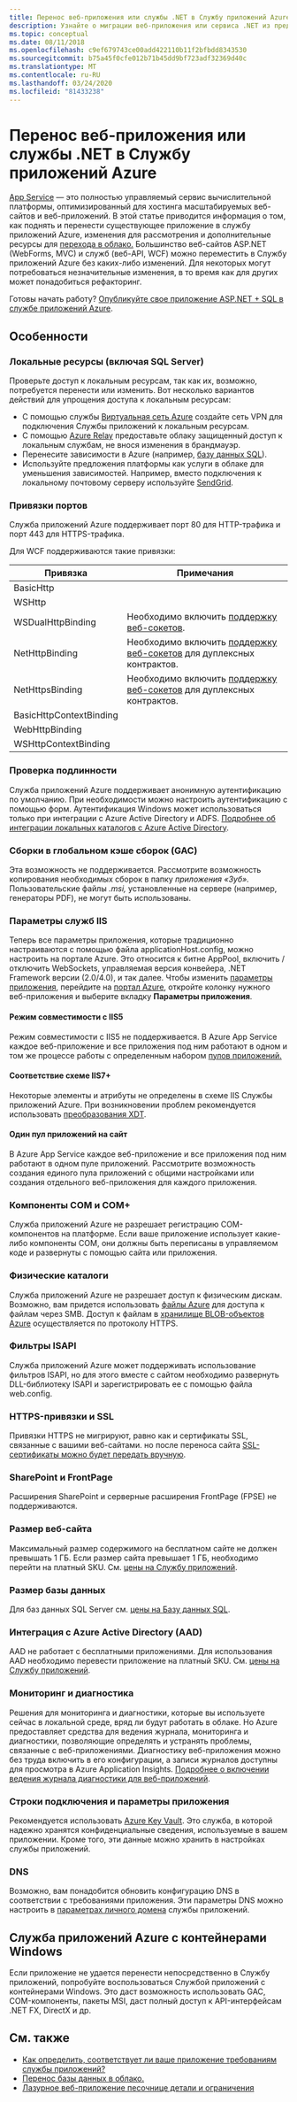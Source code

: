 ```yaml
---
title: Перенос веб-приложения или службы .NET в Службу приложений Azure
description: Узнайте о миграции веб-приложения или сервиса .NET из предварительного приложения в Службу приложений Azure.
ms.topic: conceptual
ms.date: 08/11/2018
ms.openlocfilehash: c9ef679743ce00add422110b11f2bfbdd8343530
ms.sourcegitcommit: b75a45f0cfe012b71b45dd9bf723adf32369d40c
ms.translationtype: MT
ms.contentlocale: ru-RU
ms.lasthandoff: 03/24/2020
ms.locfileid: "81433238"
---
```

# <a name="migrate-your-net-web-app-or-service-to-azure-app-service"></a>Перенос веб-приложения или службы .NET в Службу приложений Azure

[App Service](https://docs.microsoft.com/azure/app-service/app-service-web-overview#why-use-web-apps) — это полностью управляемый сервис вычислительной платформы, оптимизированный для хостинга масштабируемых веб-сайтов и веб-приложений. В этой статье приводится информация о том, как поднять и перенести существующее приложение в службу приложений Azure, изменения для рассмотрения и дополнительные ресурсы для [перехода в облако.](https://azure.microsoft.com/migration/web-applications/) Большинство веб-сайтов ASP.NET (WebForms, MVC) и служб (веб-API, WCF) можно переместить в Службу приложений Azure без каких-либо изменений. Для некоторых могут потребоваться незначительные изменения, в то время как для других может понадобиться рефакторинг.

Готовы начать работу? [Опубликуйте свое приложение ASP.NET + SQL в службе приложений Azure](https://tutorials.visualstudio.com/azure-webapp-migrate/intro).

## <a name="considerations"></a>Особенности

### <a name="on-premises-resources-including-sql-server"></a>Локальные ресурсы (включая SQL Server)

Проверьте доступ к локальным ресурсам, так как их, возможно, потребуется перенести или изменить. Вот несколько вариантов действий для упрощения доступа к локальным ресурсам:

* С помощью службы [Виртуальная сеть Azure](https://docs.microsoft.com/azure/app-service/web-sites-integrate-with-vnet) создайте сеть VPN для подключения Службы приложений к локальным ресурсам.
* С помощью [Azure Relay](https://docs.microsoft.com/azure/service-bus-relay/relay-what-is-it) предоставьте облаку защищенный доступ к локальным службам, не внося изменения в брандмауэр.
* Перенесите зависимости в Azure (например, [базу данных SQL](https://go.microsoft.com/fwlink/?linkid=863217)).
* Используйте предложения платформы как услуги в облаке для уменьшения зависимостей. Например, вместо подключения к локальному почтовому серверу используйте [SendGrid](https://docs.microsoft.com/azure/sendgrid-dotnet-how-to-send-email).

### <a name="port-bindings"></a>Привязки портов

Служба приложений Azure поддерживает порт 80 для HTTP-трафика и порт 443 для HTTPS-трафика.

Для WCF поддерживаются такие привязки:

Привязка | Примечания
--------|--------
BasicHttp |
WSHttp |
WSDualHttpBinding | Необходимо включить [поддержку веб-сокетов](https://docs.microsoft.com/azure/app-service/web-sites-configure).
NetHttpBinding | Необходимо включить [поддержку веб-сокетов](https://docs.microsoft.com/azure/app-service/web-sites-configure) для дуплексных контрактов.
NetHttpsBinding | Необходимо включить [поддержку веб-сокетов](https://docs.microsoft.com/azure/app-service/web-sites-configure) для дуплексных контрактов.
BasicHttpContextBinding |
WebHttpBinding |
WSHttpContextBinding |

### <a name="authentication"></a>Проверка подлинности

Служба приложений Azure поддерживает анонимную аутентификацию по умолчанию. При необходимости можно настроить аутентификацию с помощью форм. Аутентификация Windows может использоваться только при интеграции с Azure Active Directory и ADFS. [Подробнее об интеграции локальных каталогов с Azure Active Directory](https://docs.microsoft.com/azure/active-directory/connect/active-directory-aadconnect).

### <a name="assemblies-in-the-gac-global-assembly-cache"></a>Сборки в глобальном кэше сборок (GAC)

Эта возможность не поддерживается. Рассмотрите возможность копирования необходимых сборок в папку *приложения «Зуб».* Пользовательские файлы *.msi,* установленные на сервере (например, генераторы PDF), не могут быть использованы.

### <a name="iis-settings"></a>Параметры служб IIS
Теперь все параметры приложения, которые традиционно настраиваются с помощью файла applicationHost.config, можно настроить на портале Azure. Это относится к битне AppPool, включить / отключить WebSockets, управляемая версия конвейера, .NET Framework версии (2.0/4.0), и так далее. Чтобы изменить [параметры приложения](https://docs.microsoft.com/azure/app-service/web-sites-configure), перейдите на [портал Azure](https://portal.azure.com), откройте колонку нужного веб-приложения и выберите вкладку **Параметры приложения**.

#### <a name="iis5-compatibility-mode"></a>Режим совместимости с IIS5
Режим совместимости с IIS5 не поддерживается. В Azure App Service каждое веб-приложение и все приложения под ним работают в одном и том же процессе работы с определенным набором [пулов приложений.](https://technet.microsoft.com/library/cc735247(v=WS.10).aspx)

#### <a name="iis7-schema-compliance"></a>Соответствие схеме IIS7+  
Некоторые элементы и атрибуты не определены в схеме IIS Службы приложений Azure. При возникновении проблем рекомендуется использовать [преобразования XDT](https://azure.microsoft.com/documentation/articles/web-sites-transform-extend/).

#### <a name="single-application-pool-per-site"></a>Один пул приложений на сайт  
В Azure App Service каждое веб-приложение и все приложения под ним работают в одном пуле приложений. Рассмотрите возможность создания единого пула приложений с общими настройками или создания отдельного веб-приложения для каждого приложения.

### <a name="com-and-com-components"></a>Компоненты COM и COM+  
Служба приложений Azure не разрешает регистрацию COM-компонентов на платформе. Если ваше приложение использует какие-либо компоненты COM, они должны быть переписаны в управляемом коде и развернуты с помощью сайта или приложения.

### <a name="physical-directories"></a>Физические каталоги
Служба приложений Azure не разрешает доступ к физическим дискам. Возможно, вам придется использовать [файлы Azure](https://docs.microsoft.com/azure/storage/files/storage-files-introduction) для доступа к файлам через SMB. Доступ к файлам в [хранилище BLOB-объектов Azure](https://docs.microsoft.com/azure/storage/blobs/storage-blobs-introduction) осуществляется по протоколу HTTPS.

### <a name="isapi-filters"></a>Фильтры ISAPI  
Служба приложений Azure может поддерживать использование фильтров ISAPI, но для этого вместе с сайтом необходимо развернуть DLL-библиотеку ISAPI и зарегистрировать ее с помощью файла web.config.

### <a name="https-bindings-and-ssl"></a>HTTPS-привязки и SSL
Привязки HTTPS не мигрируют, равно как и сертификаты SSL, связанные с вашими веб-сайтами. но после переноса сайта [SSL-сертификаты можно будет передать вручную](https://docs.microsoft.com/azure/app-service/app-service-web-tutorial-custom-ssl).

### <a name="sharepoint-and-frontpage"></a>SharePoint и FrontPage
Расширения SharePoint и серверные расширения FrontPage (FPSE) не поддерживаются.

### <a name="web-site-size"></a>Размер веб-сайта  
Максимальный размер содержимого на бесплатном сайте не должен превышать 1 ГБ. Если размер сайта превышает 1 ГБ, необходимо перейти на платный SKU. См. [цены на Службу приложений](https://azure.microsoft.com/pricing/details/app-service/windows/).

### <a name="database-size"></a>Размер базы данных  
Для баз данных SQL Server см. [цены на Базу данных SQL](https://azure.microsoft.com/pricing/details/sql-database).

### <a name="azure-active-directory-aad-integration"></a>Интеграция с Azure Active Directory (AAD)  
AAD не работает с бесплатными приложениями. Для использования AAD необходимо перевести приложение на платный SKU. См. [цены на Службу приложений](https://azure.microsoft.com/pricing/details/app-service/windows/).

### <a name="monitoring-and-diagnostics"></a>Мониторинг и диагностика
Решения для мониторинга и диагностики, которые вы используете сейчас в локальной среде, вряд ли будут работать в облаке. Но Azure предоставляет средства для ведения журнала, мониторинга и диагностики, позволяющие определять и устранять проблемы, связанные с веб-приложениями. Диагностику веб-приложения можно без труда включить в его конфигурации, а записи журналов доступны для просмотра в Azure Application Insights. [Подробнее о включении ведения журнала диагностики для веб-приложений](https://docs.microsoft.com/azure/app-service/web-sites-enable-diagnostic-log).

### <a name="connection-strings-and-application-settings"></a>Строки подключения и параметры приложения
Рекомендуется использовать [Azure Key Vault](https://docs.microsoft.com/azure/key-vault/). Это служба, в которой надежно хранятся конфиденциальные сведения, используемые в вашем приложении. Кроме того, эти данные можно хранить в настройках службы приложений.

### <a name="dns"></a>DNS
Возможно, вам понадобится обновить конфигурацию DNS в соответствии с требованиями приложения. Эти параметры DNS можно настроить в [параметрах личного домена](https://docs.microsoft.com/azure/app-service/app-service-web-tutorial-custom-domain) службы приложений.

## <a name="azure-app-service-with-windows-containers"></a>Служба приложений Azure с контейнерами Windows
Если приложение не удается перенести непосредственно в Службу приложений, попробуйте воспользоваться Службой приложений с контейнерами Windows. Это даст возможность использовать GAC, COM-компоненты, пакеты MSI, даст полный доступ к API-интерфейсам .NET FX, DirectX и др.

## <a name="see-also"></a>См. также

* [Как определить, соответствует ли ваше приложение требованиям службы приложений?](https://appmigration.microsoft.com/)
* [Перенос базы данных в облако.](https://go.microsoft.com/fwlink/?linkid=863217)
* [Лазурное веб-приложение песочнице детали и ограничения](https://github.com/projectkudu/kudu/wiki/Azure-Web-App-sandbox)
